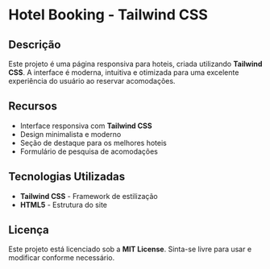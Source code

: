 # Hotel Booking - Tailwind CSS

## Descrição
Este projeto é uma página responsiva para hoteis, criada utilizando **Tailwind CSS**. A interface é moderna, intuitiva e otimizada para uma excelente experiência do usuário ao reservar acomodações.

## Recursos
- Interface responsiva com **Tailwind CSS**
- Design minimalista e moderno
- Seção de destaque para os melhores hoteis
- Formulário de pesquisa de acomodações

## Tecnologias Utilizadas
- **Tailwind CSS** - Framework de estilização
- **HTML5** - Estrutura do site

## Licença
Este projeto está licenciado sob a **MIT License**. Sinta-se livre para usar e modificar conforme necessário.
